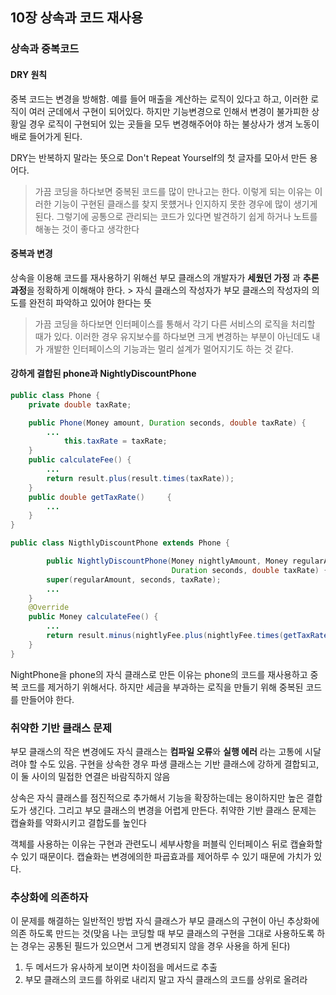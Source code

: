 ## 10장 상속과 코드 재사용



### 상속과 중복코드

#### DRY 원칙

중복 코드는 변경을 방해함. 예를 들어 매출을 계산하는 로직이 있다고 하고, 이러한 로직이 여러 군데에서 구현이 되어있다. 하지만 기능변경으로 인해서 변경이 불가피한 상황일 경우 로직이 구현되어 있는 곳들을 모두 변경해주어야 하는 불상사가 생겨 노동이 배로 들어가게 된다. 

DRY는 반복하지 말라는 뜻으로 Don't Repeat Yourself의 첫 글자를 모아서 만든 용어다.

> 가끔 코딩을 하다보면 중복된 코드를 많이 만나고는 한다. 이렇게 되는 이유는 이러한 기능이 구현된 클래스를 찾지 못헀거나 인지하지 못한 경우에 많이 생기게 된다. 그렇기에 공통으로 관리되는 코드가 있다면 발견하기 쉽게 하거나 노트를 해놓는 것이 좋다고 생각한다

#### 중복과 변경

상속을 이용해 코드를 재사용하기 위해선 부모 클래스의 개발자가 **세웠던 가정** 과 **추론 과정**을 정확하게 이해해야 한다. > 자식 클래스의 작성자가 부모 클래스의 작성자의 의도를 완전히 파악하고 있어야 한다는 뜻

> 가끔 코딩을 하다보면 인터페이스를 통해서 각기 다른 서비스의 로직을 처리할 때가 있다. 이러한 경우 유지보수를 하다보면 크게 변경하는 부분이 아닌데도 내가 개발한 인터페이스의 기능과는 멀리 설계가 멀어지기도 하는 것 같다.



#### 강하게 결합된  phone과 NightlyDiscountPhone

```java
public class Phone {
    private double taxRate;

    public Phone(Money amount, Duration seconds, double taxRate) {
        ...
            this.taxRate = taxRate;           
    }   
   	public calculateFee() {
        ...
        return result.plus(result.times(taxRate));
    }
    public double getTaxRate()     {
        ...
    }
}
```

```java
public class NigthlyDiscountPhone extends Phone {

        public NightlyDiscountPhone(Money nightlyAmount, Money regularAmount, 
                                    Duration seconds, double taxRate) {
        super(regularAmount, seconds, taxRate);
        ...
    }
    @Override
    public Money calculateFee() {
        ...
        return result.minus(nightlyFee.plus(nightlyFee.times(getTaxRate());
    }
}
```

NightPhone을 phone의 자식 클래스로 만든 이유는 phone의 코드를 재사용하고 중복 코드를 제거하기 위해서다. 하지만 세금을 부과하는 로직을 만들기 위해 중복된 코드를 만들어야 한다.

### 취약한 기반 클래스 문제

부모 클래스의 작은 변경에도 자식 클래스는 **컴파일 오류**와 **실행 에러** 라는 고통에 시달려야 할 수도 있음. 구현을 상속한 경우 파생 클래스는 기반 클래스에 강하게 결합되고, 이 둘 사이의 밀접한 연결은 바람직하지 않음

상속은 자식 클래스를 점진적으로 추가해서 기능을 확장하는데는 용이하지만 높은 결합도가 생긴다. 그리고 부모 클래스의 변경을 어렵게 만든다. 취약한 기반 클래스 문제는 캡슐화를 약화시키고 결합도를 높인다

객체를 사용하는 이유는 구현과 관련도니 세부사항을 퍼블릭 인터페이스 뒤로 캡슐화할 수 있기 때문이다. 캡슐화는 변경에의한 파굡효과를 제어하루 수 있기 때문에 가치가 있다. 

### 추상화에 의존하자

이 문제를 해결하는 일반적인 방법 자식 클래스가 부모 클래스의 구현이 아닌 추상화에 의존 하도록 만드는 것(맞음 나는 코딩할 때 부모 클래스의 구현을 그대로 사용하도록 하는 경우는 공통된 필드가 있으면서 그게 변경되지 않을 경우 사용을 하게 된다)

1. 두 메서드가 유사하게 보이면 차이점을 메서드로 추출
2. 부모 클래스의 코드를 하위로 내리지 말고 자식 클래스의 코드를 상위로 올려라

